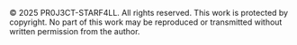 © 2025 PR0J3CT-STARF4LL. All rights reserved.
This work is protected by copyright. No part of this work may be reproduced or transmitted without written permission from the author.
